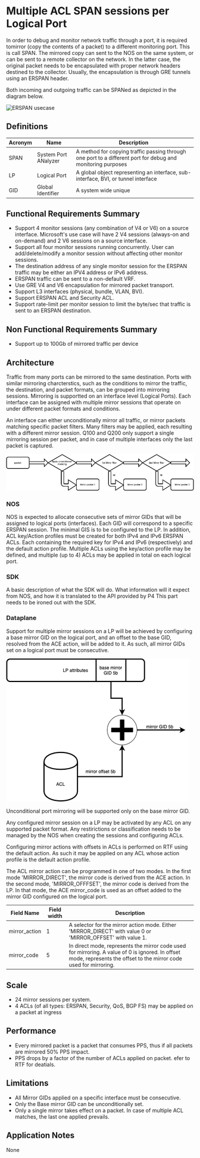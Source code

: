 # Multiple ACL SPAN sessions per Logical Port
In order to debug and monitor network traffic through a port, it is required tomirror (copy the contents of a packet) to a different monitoring port. This is call SPAN. The mirrored copy can sent to the NOS on the same system, or can be sent to a remote collector on the network. In the latter case, the original packet needs to be encapsulated with proper network headers destined to the collector. Usually, the encapsulation is through GRE tunnels using an ERSPAN header.

Both incoming and outgoing traffic can be SPANed as depicted in the diagram below.

![ERSPAN usecase](erspan-usecase.png)

## Definitions

| Acronym  | Name       | Description |
| ------ | -------------------- | ---------------------------------------------------------------------------------- |
| SPAN   | System Port ANalyzer | A method for copying traffic passing through one port to a different port for debug and monitoring purposes |
| LP     | Logical Port         | A global object representing an interface, sub-interface, BVI, or tunnel interface |
| GID    | Global Identifier    | A system wide unique                                                               |

## Functional Requirements Summary

* Support 4 monitor sessions (any combination of V4 or V6) on a source interface.  Microsoft's use case will have 2 V4 sessions (always-on and on-demand) and 2 V6 sessions on a source interface.  
* Support all four monitor sessions running concurrently.  User can add/delete/modify a monitor session without affecting other monitor sessions.
* The destination address of any single monitor session for the ERSPAN traffic may be either an IPV4 address or IPv6 address.
* ERSPAN traffic can be sent to a non-default VRF.
* Use GRE V4 and V6 encapsulation for mirrored packet transport.
* Support L3 interfaces (physical, bundle, VLAN, BVI). 
* Support ERSPAN ACL and Security ACL.  
* Support rate-limit per monitor session to limit the byte/sec that traffic is sent to an ERSPAN destination.

## Non Functional Requirements Summary

* Support up to 100Gb of mirrored traffic per device

## Architecture

Traffic from many ports can be mirrored to the same destination. Ports with similar mirroring charcterstics, such as the conditions to mirror the traffic, the destination, and packet formats, can be grouped into mirroring sessions. Mirroring is supportted on an interface level (Logical Ports). Each interface can be assigned with multiple mirror sessions that operate on under different packet formats and conditions.

An interface can either unconditionally mirror all traffic, or mirror packets matching specific packet filters. Many filters may be applied, each resulting with a different mirror session. Q100 and Q200 only support a single mirroring session per packet, and in case of multiple interfaces only the last packet is captured.

![Mirror](mirror-flow.png)

### NOS

NOS is expected to allocate consecutive sets of mirror GIDs that will be assigned to logical ports (interfaces). Each GID will correspond to a specific ERSPAN session. The minimal GIS is to be configured to the LP. In addition, ACL key/Action profiles must be created for both IPv4 and IPv6 ERSPAN ACLs. Each containing the required key for IPv4 and IPv6 (respectively) and the default action profile. Multiple ACLs using the key/action profile may be defined, and multiple (up to 4) ACLs may be applied in total on each logical port.

### SDK

A basic description of what the SDK will do.
What information will it expect from NOS, and how it is translated to the API provided by P4
This part needs to be ironed out with the SDK.

### Dataplane

Support for multiple mirror sessions on a LP will be achieved by configuring a base mirror GID on the logical port, and an offset to the base GID, resolved from the ACE action, will be added to it. As such, all mirror GIDs set on a logical port must be consecutive.

![Mirror GID resolution](mirror+offset.png)

Unconditional port mirroring will be supported only on the base mirror GID.

Any configured mirror session on a LP may be activated by any ACL on any supported packet format. Any restirictions or classification needs to be managed by the NOS when creating the sessions and configuring ACLs.

Configuring mirror actions with offsets in ACLs is performed on RTF using the default action. As such it may be applied on any ACL whose action profile is the default action profile.

The ACL mirror action can be programmed in one of two modes. In the first mode 'MIRROR_DIRECT', the mirror code is derived from the ACE action. In the second mode, 'MIRROR_OFFFSET', the mirror code is derived from the LP. In that mode, the ACE mirror_code is used as an offset added to the mirror GID configured on the logical port.

| Field Name    | Field width | Description                                                                                  |
| ------------- | ----------- | -------------------------------------------------------------------------------------------- |
| mirror_action | 1           | A selector for the mirror action mode. Either 'MIRROR_DIRECT' with value 0 or 'MIRROR_OFFSET' with value 1.                                                                                |
| mirror_code   | 5           | In direct mode, represents the mirror code used for mirroring. A value of 0 is ignored. In offset mode, represents the offset to the mirror code used for mirroring.                 |

## Scale

* 24 mirror sessions per system.
* 4 ACLs (of all types: ERSPAN, Security, QoS, BGP FS) may be applied on a packet at ingress

## Performance

* Every mirrored packet is a packet that consumes PPS, thus if all packets are mirrored 50% PPS impact.
* PPS drops by a factor of the number of ACLs applied on packet. efer to RTF for deatials.

## Limitations

* All Mirror GIDs applied on a specific interface must be consecutive.
* Only the Base mirror GID can be unconditionally set.
* Only a single mirror takes effect on a packet. In case of multiple ACL matches, the last one applied prevails.

## Application Notes

None
